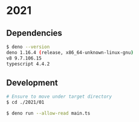 # 2021

## Dependencies

```sh
$ deno --version
deno 1.16.4 (release, x86_64-unknown-linux-gnu)
v8 9.7.106.15
typescript 4.4.2
```

## Development

```sh
# Ensure to move under target directory
$ cd ./2021/01

$ deno run --allow-read main.ts
```
